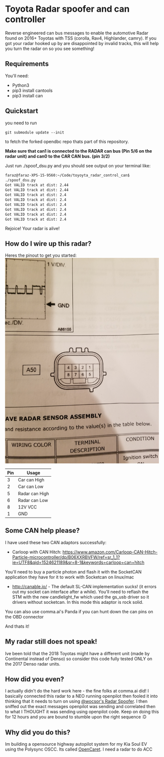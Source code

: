 # Toyota Radar spoofer and can controller
Reverse engineered can bus messages to enable the automotive Radar found on 2016+ Toyotas with TSS (corolla, Rav4, Highlander, camry). If you got your radar hooked up by are disappointed by invalid tracks, this will help you turn the radar on so you see something!

## Requirements
You'll need:
- Python3
- pip3 install cantools
- pip3 install can

## Quickstart
you need to run
```
git submodule update --init
```
to fetch the forked opendbc repo thats part of this repository.

__Make sure that can1 is connected to the RADAR can bus (Pin 5/6 on the radar unit) and can0 to the CAR CAN bus. (pin 3/2)__

Just run ./spoof_dsu.py and you should see output on your terminal like:

```
faraz@faraz-XPS-15-9560:~/Code/toyoyta_radar_control_can$ ./spoof_dsu.py 
Got VALID track at dist: 2.44
Got VALID track at dist: 2.44
Got VALID track at dist: 2.4
Got VALID track at dist: 2.4
Got VALID track at dist: 2.4
Got VALID track at dist: 2.4
Got VALID track at dist: 2.4
Got VALID track at dist: 2.4
```

Rejoice! Your radar is alive!

## How do I wire up this radar?
Heres the pinout to get you started:
![Radar pinout](/images/connector.jpg "Radar connector")

|Pin| Usage|
|---|------|
|3|Car can High|
|2|Car can Low|
|5|Radar can High|
|6|Radar can Low|
|8|12V VCC|
|1|GND|

## Some CAN help please?
I have used these two CAN adaptors successfully:

- Carloop with CAN Hitch: https://www.amazon.com/Carloop-CAN-Hitch-Particle-microcontroller/dp/B06XXRBVFW/ref=sr_1_1?ie=UTF8&qid=1524621189&sr=8-1&keywords=carloop+can+hitch

You'll need to buy a particle photon and flash it with the SocketCAN application they have for it to work with Socketcan on linux/mac

- http://canable.io/ - The default SL-CAN implementation sucks! (it errors out my socket can interface after a while). You'll need to reflash the STM with the new candlelight_fw which  used the gs_usb driver so it drivers without socketcan. In this mode this adaptor is rock solid.

You can also use comma.ai's Panda if you can hunt down the can pins on the OBD connector

And thats it!

## My radar still does not speak!
Ive been told that the 2018 Toyotas might have a different unit (made by Continental instead of Denso) so consider this code fully tested ONLY on the 2017 Denso radar units. 

## How did you even?
I actually didn't do the hard work here - the fine folks at comma.ai did! I basically connected this radar to a NEO running openpilot then fooled it into thinking that it needs to turn on using [@wocsor's Radar Spoofer](https://github.com/wocsor/Toyota-Radar-Spoofer). I then sniffed out the exact messages openpilot was sending and correlated then to what I THOUGHT it was sending using openpilot code. Keep on doing this for 12 hours and you are bound to stumble upon the right sequence :D

## Why did you do this?
Im building a opensource highway autopilot system for my Kia Soul EV using the Polysync OSCC. Its called [OpenCaret](https://frk2.github.io/opencaret/). I need a radar to do ACC
